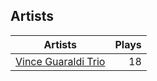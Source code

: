 ## Artists
Artists | Plays 
----- | -----: 
[Vince Guaraldi Trio](/artists/vince-guaraldi-trio-37943) | 18

